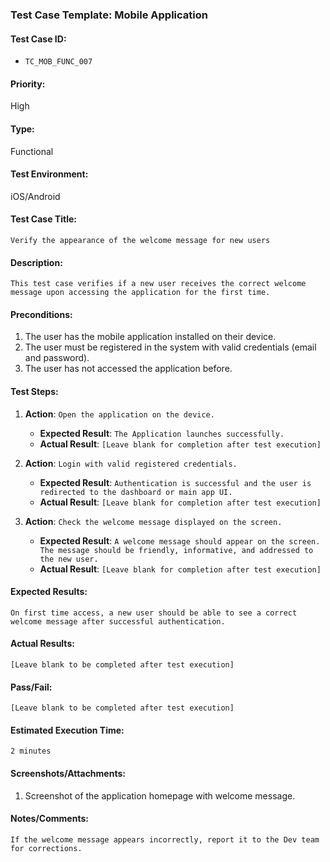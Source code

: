 ### **Test Case Template: Mobile Application**

#### **Test Case ID:**
- `TC_MOB_FUNC_007`

#### **Priority:**
High

#### **Type:**
Functional

#### **Test Environment:**
iOS/Android

#### **Test Case Title:**
`Verify the appearance of the welcome message for new users`

#### **Description:**
`This test case verifies if a new user receives the correct welcome message upon accessing the application for the first time.`

#### **Preconditions:**
1. The user has the mobile application installed on their device.
2. The user must be registered in the system with valid credentials (email and password).
3. The user has not accessed the application before.

#### **Test Steps:**

1. **Action**: `Open the application on the device.`  
   - **Expected Result**: `The Application launches successfully.`
   - **Actual Result**: `[Leave blank for completion after test execution]`

2. **Action**: `Login with valid registered credentials.`  
   - **Expected Result**: `Authentication is successful and the user is redirected to the dashboard or main app UI.`  
   - **Actual Result**: `[Leave blank for completion after test execution]`

3. **Action**: `Check the welcome message displayed on the screen.`  
   - **Expected Result**: `A welcome message should appear on the screen. The message should be friendly, informative, and addressed to the new user.`  
   - **Actual Result**: `[Leave blank for completion after test execution]`

#### **Expected Results:**
`On first time access, a new user should be able to see a correct welcome message after successful authentication.`

#### **Actual Results:**
`[Leave blank to be completed after test execution]`

#### **Pass/Fail:**
`[Leave blank to be completed after test execution]`

#### **Estimated Execution Time:**
`2 minutes`

#### **Screenshots/Attachments:**
1. Screenshot of the application homepage with welcome message.
   
#### **Notes/Comments:**
`If the welcome message appears incorrectly, report it to the Dev team for corrections.`